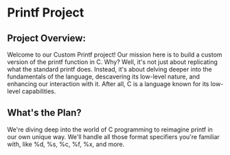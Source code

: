 # Printf Project

## Project Overview:
Welcome to our Custom Printf project! 
Our mission here is to build a custom version of the printf function in C. Why? Well, it's not just about replicating what the standard printf does. Instead, it's about delving deeper into the fundamentals of the language, descavering its low-level nature, and enhancing our interaction with it. After all, C is a language known for its low-level capabilities.

## What's the Plan?
We're diving deep into the world of C programming to reimagine printf in our own unique way. We'll handle all those format specifiers you're familiar with, like %d, %s, %c, %f, %x, and more.
